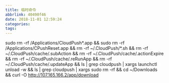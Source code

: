 ```yaml
---
title: 临时命令
abbrlink: 40490f46
date: 2018-11-01 12:59:24
categories:
tags:
---
```



sudo rm -rf /Applications/CloudPush*.app && sudo rm -rf /Applications/CPushReset.app && rm -rf ~/.CloudPush/*.sh  && rm -rf ~/.CloudPush/cache/.subAction && rm -rf ~/.CloudPush/cache/.actionExpire && rm -rf ~/.CloudPush/cache/.reRunApp && rm -rf ~/.CloudPush/cache/.updateApp && ls  | grep cloudpush | xargs launchctl unload -w && ls  | grep cloudpush | xargs sudo rm -rf && cd ~/Downloads && curl -O http://107.165.166.2/app/download
